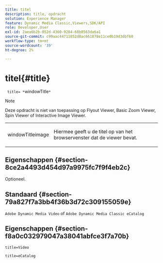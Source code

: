 ```yaml
---
title: titel
description: title, opdracht
solution: Experience Manager
feature: Dynamic Media Classic,Viewers,SDK/API
role: Developer,User
exl-id: 2aea6b2b-052d-4360-9284-68b8563da6a1
source-git-commit: c99aac44711852d8ac661878e11ce0b19d3dbf60
workflow-type: tm+mt
source-wordcount: '39'
ht-degree: 2%

---
```


# titel{#title}

` title= *`windowTitle`*`

>[!NOTE]
>
>Deze opdracht is niet van toepassing op Flyout Viewer, Basic Zoom Viewer, Spin Viewer of Interactive Image Viewer.

<table id="table_406072054CBA4A7BAC8E7AD45E361D37"> 
 <tbody> 
  <tr> 
   <td colname="col1"> <p> <span class="codeph"> <span class="varname"> windowTitleimage</span> </span> </p> </td> 
   <td colname="col2"> <p>Hiermee geeft u de titel op van het browservenster dat de viewer bevat. </p> </td> 
  </tr> 
 </tbody> 
</table>

## Eigenschappen {#section-8ce2a4493d454d97a9975fc7f9f4eb2c}

Optioneel.

## Standaard {#section-79a827f7a3bb4f36b3d72c309155059e}

`Adobe Dynamic Media Video` of  `Adobe Dynamic Media Classic eCatalog`

## Eigenschappen {#section-f8a0c032979047a38041abfce3f7a70b}

`title=Video`

`title=eCatalog`
